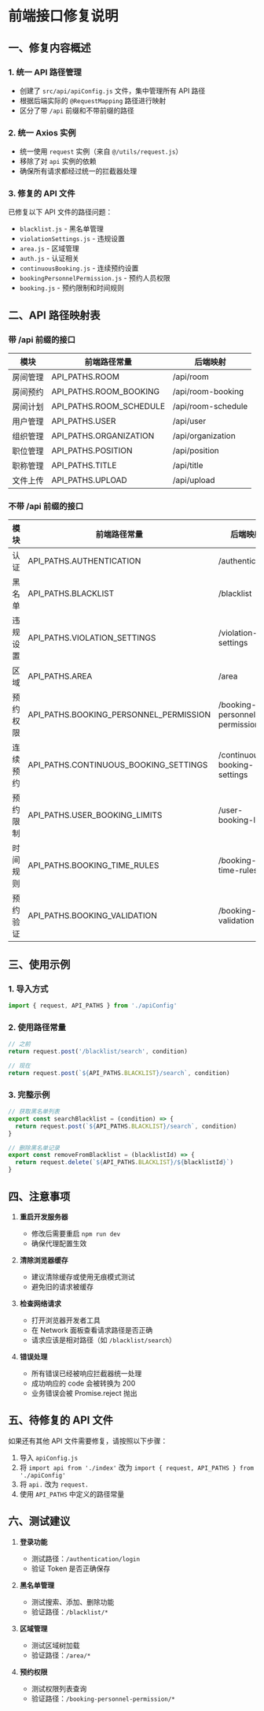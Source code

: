 # 前端接口修复说明

## 一、修复内容概述

### 1. 统一 API 路径管理
- 创建了 `src/api/apiConfig.js` 文件，集中管理所有 API 路径
- 根据后端实际的 `@RequestMapping` 路径进行映射
- 区分了带 `/api` 前缀和不带前缀的路径

### 2. 统一 Axios 实例
- 统一使用 `request` 实例（来自 `@/utils/request.js`）
- 移除了对 `api` 实例的依赖
- 确保所有请求都经过统一的拦截器处理

### 3. 修复的 API 文件
已修复以下 API 文件的路径问题：
- `blacklist.js` - 黑名单管理
- `violationSettings.js` - 违规设置
- `area.js` - 区域管理
- `auth.js` - 认证相关
- `continuousBooking.js` - 连续预约设置
- `bookingPersonnelPermission.js` - 预约人员权限
- `booking.js` - 预约限制和时间规则

## 二、API 路径映射表

### 带 /api 前缀的接口
| 模块 | 前端路径常量 | 后端映射 |
|------|-------------|---------|
| 房间管理 | API_PATHS.ROOM | /api/room |
| 房间预约 | API_PATHS.ROOM_BOOKING | /api/room-booking |
| 房间计划 | API_PATHS.ROOM_SCHEDULE | /api/room-schedule |
| 用户管理 | API_PATHS.USER | /api/user |
| 组织管理 | API_PATHS.ORGANIZATION | /api/organization |
| 职位管理 | API_PATHS.POSITION | /api/position |
| 职称管理 | API_PATHS.TITLE | /api/title |
| 文件上传 | API_PATHS.UPLOAD | /api/upload |

### 不带 /api 前缀的接口
| 模块 | 前端路径常量 | 后端映射 |
|------|-------------|---------|
| 认证 | API_PATHS.AUTHENTICATION | /authentication |
| 黑名单 | API_PATHS.BLACKLIST | /blacklist |
| 违规设置 | API_PATHS.VIOLATION_SETTINGS | /violation-settings |
| 区域 | API_PATHS.AREA | /area |
| 预约权限 | API_PATHS.BOOKING_PERSONNEL_PERMISSION | /booking-personnel-permission |
| 连续预约 | API_PATHS.CONTINUOUS_BOOKING_SETTINGS | /continuous-booking-settings |
| 预约限制 | API_PATHS.USER_BOOKING_LIMITS | /user-booking-limits |
| 时间规则 | API_PATHS.BOOKING_TIME_RULES | /booking-time-rules |
| 预约验证 | API_PATHS.BOOKING_VALIDATION | /booking-validation |

## 三、使用示例

### 1. 导入方式
```javascript
import { request, API_PATHS } from './apiConfig'
```

### 2. 使用路径常量
```javascript
// 之前
return request.post('/blacklist/search', condition)

// 现在
return request.post(`${API_PATHS.BLACKLIST}/search`, condition)
```

### 3. 完整示例
```javascript
// 获取黑名单列表
export const searchBlacklist = (condition) => {
  return request.post(`${API_PATHS.BLACKLIST}/search`, condition)
}

// 删除黑名单记录
export const removeFromBlacklist = (blacklistId) => {
  return request.delete(`${API_PATHS.BLACKLIST}/${blacklistId}`)
}
```

## 四、注意事项

1. **重启开发服务器**
   - 修改后需要重启 `npm run dev`
   - 确保代理配置生效

2. **清除浏览器缓存**
   - 建议清除缓存或使用无痕模式测试
   - 避免旧的请求被缓存

3. **检查网络请求**
   - 打开浏览器开发者工具
   - 在 Network 面板查看请求路径是否正确
   - 请求应该是相对路径（如 `/blacklist/search`）

4. **错误处理**
   - 所有错误已经被响应拦截器统一处理
   - 成功响应的 code 会被转换为 200
   - 业务错误会被 Promise.reject 抛出

## 五、待修复的 API 文件

如果还有其他 API 文件需要修复，请按照以下步骤：

1. 导入 `apiConfig.js`
2. 将 `import api from './index'` 改为 `import { request, API_PATHS } from './apiConfig'`
3. 将 `api.` 改为 `request.`
4. 使用 `API_PATHS` 中定义的路径常量

## 六、测试建议

1. **登录功能**
   - 测试路径：`/authentication/login`
   - 验证 Token 是否正确保存

2. **黑名单管理**
   - 测试搜索、添加、删除功能
   - 验证路径：`/blacklist/*`

3. **区域管理**
   - 测试区域树加载
   - 验证路径：`/area/*`

4. **预约权限**
   - 测试权限列表查询
   - 验证路径：`/booking-personnel-permission/*`
